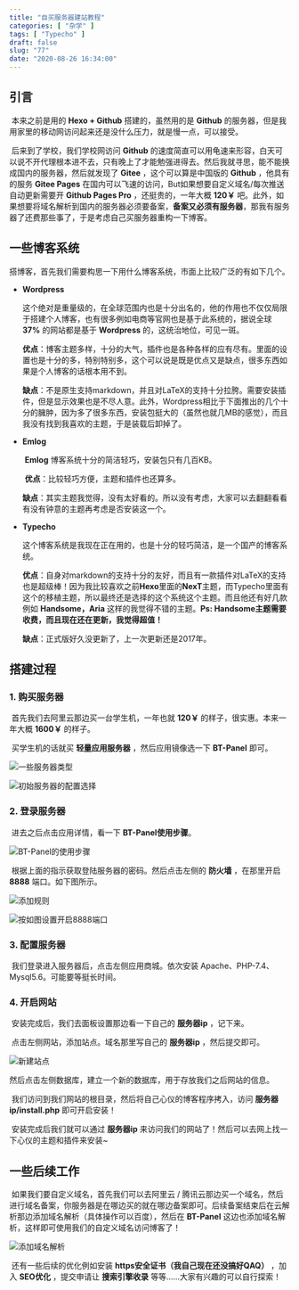 ```yaml
---
title: "自买服务器建站教程"
categories: [ "杂学" ]
tags: [ "Typecho" ]
draft: false
slug: "77"
date: "2020-08-26 16:34:00"
---
```



## 引言

​	本来之前是用的 **Hexo + Github** 搭建的，虽然用的是 **Github** 的服务器，但是我用家里的移动网访问起来还是没什么压力，就是慢一点，可以接受。

​	后来到了学校，我们学校网访问 **Github** 的速度简直可以用龟速来形容，白天可以说不开代理根本进不去，只有晚上了才能勉强进得去。然后我就寻思，能不能换成国内的服务器，然后就发现了 **Gitee** ，这个可以算是中国版的 **Github** ，他具有的服务 **Gitee Pages** 在国内可以飞速的访问，But如果想要自定义域名/每次推送自动更新需要开 **Github Pages Pro** ，还挺贵的，一年大概 **120￥** 吧。此外，如果想要将域名解析到国内的服务器必须要备案，**备案又必须有服务器**，那我有服务器了还费那些事了，于是考虑自己买服务器重构一下博客。


<!--more-->


## 一些博客系统

​	搭博客，首先我们需要构思一下用什么博客系统，市面上比较广泛的有如下几个。

+ **Wordpress**

  ​	这个绝对是重量级的，在全球范围内也是十分出名的，他的作用也不仅仅局限于搭建个人博客，也有很多例如电商等官网也是基于此系统的，据说全球 **37%** 的网站都是基于 **Wordpress** 的，这统治地位，可见一斑。

  ​	**优点**：博客主题多样，十分的大气，插件也是各种各样的应有尽有。里面的设置也是十分的多，特别特别多，这个可以说是既是优点又是缺点，很多东西如果是个人博客的话根本用不到。

  ​	**缺点**：不是原生支持markdown，并且对LaTeX的支持十分拉胯。需要安装插件，但是显示效果也是不尽人意。此外，Wordpress相比于下面推出的几个十分的臃肿，因为多了很多东西，安装包挺大的（虽然也就几MB的感觉），而且我没有找到我喜欢的主题，于是装载后卸掉了。

+ **Emlog**

  ​	**Emlog** 博客系统十分的简洁轻巧，安装包只有几百KB。

  ​	**优点**：比较轻巧方便，主题和插件也还算多。

  ​	**缺点**：其实主题我觉得，没有太好看的。所以没有考虑，大家可以去翻翻看看有没有钟意的主题再考虑是否安装这一个。

+ **Typecho**

  ​	这个博客系统是我现在正在用的，也是十分的轻巧简洁，是一个国产的博客系统。

  ​	**优点**：自身对markdown的支持十分的友好，而且有一款插件对LaTeX的支持也是超级棒！因为我比较喜欢之前**Hexo**里面的**NexT**主题，而Typecho里面有这个的移植主题，所以最终还是选择的这个系统这个主题。而且他还有好几款例如 **Handsome，Aria** 这样的我觉得不错的主题。**Ps: Handsome主题需要收费，而且现在还在更新，我觉得超值！**

  ​	**缺点**：正式版好久没更新了，上一次更新还是2017年。



## 搭建过程

### 1. 购买服务器

​	首先我们去阿里云那边买一台学生机，一年也就 **120￥** 的样子，很实惠。本来一年大概 **1600￥** 的样子。

​	买学生机的话就买 **轻量应用服务器** ，然后应用镜像选一下 **BT-Panel** 即可。

![一些服务器类型][1]

![初始服务器的配置选择][2]



### 2. 登录服务器

​	进去之后点击应用详情，看一下 **BT-Panel使用步骤**。

![BT-Panel的使用步骤][3]

​	根据上面的指示获取登陆服务器的密码。然后点击左侧的 **防火墙** ，在那里开启 **8888** 端口。如下图所示。

![添加规则][4]

![按如图设置开启8888端口][5]



### 3. 配置服务器

​	我们登录进入服务器后，点击左侧应用商城。依次安装 Apache、PHP-7.4、Mysql5.6。可能要等挺长时间。

### 4. 开启网站

​	安装完成后，我们去面板设置那边看一下自己的 **服务器ip** ，记下来。

​	点击左侧网站，添加站点。域名那里写自己的 **服务器ip** ，然后提交即可。

![新建站点][6]

​	然后点击左侧数据库，建立一个新的数据库，用于存放我们之后网站的信息。

​	我们访问到我们网站的根目录，然后将自己心仪的博客程序拷入，访问 **服务器ip/install.php** 即可开启安装！

​	安装完成后我们就可以通过 **服务器ip** 来访问我们的网站了！然后可以去网上找一下心仪的主题和插件来安装~

## 一些后续工作

​	如果我们要自定义域名，首先我们可以去阿里云 / 腾讯云那边买一个域名，然后进行域名备案，你服务器是在哪边买的就在哪边备案即可。后续备案结束后在云解析那边添加域名解析（具体操作可以百度），然后在 **BT-Panel** 这边也添加域名解析，这样即可使用我们的自定义域名访问博客了！

![添加域名解析][7]

​	还有一些后续的优化例如安装 **https安全证书（我自己现在还没搞好QAQ）** ，加入 **SEO优化** ，提交申请让 **搜索引擎收录** 等等……大家有兴趣的可以自行探索！


  [1]: https://blog.zzsqwq.cn/usr/uploads/2020/08/2971720137.png
  [2]: https://blog.zzsqwq.cn/usr/uploads/2020/08/559120068.png
  [3]: https://blog.zzsqwq.cn/usr/uploads/2020/08/1152103512.png
  [4]: https://blog.zzsqwq.cn/usr/uploads/2020/08/3471176574.png
  [5]: https://blog.zzsqwq.cn/usr/uploads/2020/08/972834655.png
  [6]: https://blog.zzsqwq.cn/usr/uploads/2020/08/2339810532.png
  [7]: https://blog.zzsqwq.cn/usr/uploads/2020/08/1872130264.png